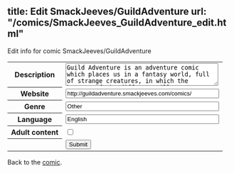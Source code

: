 title: Edit SmackJeeves/GuildAdventure
url: "/comics/SmackJeeves_GuildAdventure_edit.html"
---
Edit info for comic SmackJeeves/GuildAdventure

<form name="comic" action="http://gaepostmail.appspot.com/comic/" method="post">
<table class="comicinfo">
<tr>
<th>Description</th><td><textarea name="description" cols="40" rows="3">Guild Adventure is an adventure comic which places us in a fantasy world, full of strange creatures, in which the hunters of the different villages compete to obtain the biggest prey. In this world lives Rago, an inexperienced young who have the determination to become the greatest hunter of all. With the help of the twins Reika and Leika he will start his particular adventure to reach the top, but this will be no easy task!, what is the motive of your determination, Rago?, will you become the greatest hunter?, go, Rago, your story begins now!</textarea></td>
</tr>
<tr>
<th>Website</th><td><input type="text" name="url" value="http://guildadventure.smackjeeves.com/comics/" size="40"/></td>
</tr>
<tr>
<th>Genre</th><td><input type="text" name="genre" value="Other" size="40"/></td>
</tr>
<tr>
<th>Language</th><td><input type="text" name="language" value="English" size="40"/></td>
</tr>
<tr>
<th>Adult content</th><td><input type="checkbox" name="adult" value="adult" /></td>
</tr>
<tr>
<th></th><td>
<input type="hidden" name="comic" value="SmackJeeves_GuildAdventure" />
<input type="submit" name="submit" value="Submit" />
</td>
</tr>
</table>
</form>

Back to the [comic](SmackJeeves_GuildAdventure.html).
